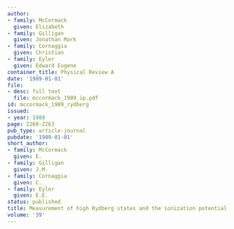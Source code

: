 ```yaml
---
author:
- family: McCormack
  given: Elizabeth
- family: Gilligan
  given: Jonathan Mark
- family: Cornaggia
  given: Christian
- family: Eyler
  given: Edward Eugene
container_title: Physical Review A
date: '1989-01-01'
file:
- desc: full text
  file: mccormack_1989_ip.pdf
id: mccormack_1989_rydberg
issued:
- year: 1989
page: 2260-2263
pub_type: article-journal
pubdate: '1989-01-01'
short_author:
- family: McCormack
  given: E.
- family: Gilligan
  given: J.M.
- family: Cornaggia
  given: C.
- family: Eyler
  given: E.E.
status: published
title: Measurement of high Rydberg states and the ionization potential of H$_2$
volume: '39'
---
```

